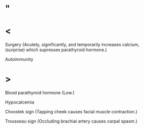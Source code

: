 # "

# <

Surgery
(Acutely, significantly, and temporarily increases calcium, (surprise) which supresses parathyroid hormone.)

Autoimmunity

# >

Blood parathyroid hormone
(Low.)

Hypocalcemia

Chvostek sign
(Tapping cheek causes facial muscle contraction.)

Trousseau sign
(Occluding brachial artery causes carpal spasm.)
